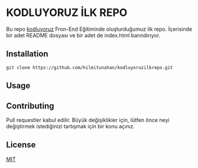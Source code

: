 # **KODLUYORUZ İLK REPO**

Bu repo [kodluyoruz](https://www.kodluyoruz.org/) Fron-End Eğitiminde oluşturduğumuz ilk repo. İçerisinde
bir adet README dosyası ve bir adet de index.html barındırıyor.



## **Installation**

```
git clone https://github.com/hilmitunahan/kodluyoruzilkrepo.git
```

## **Usage**

## **Contributing**

Pull requestler kabul edilir. Büyük değişiklikler için, lütfen önce neyi değiştirmek istediğinizi tartışmak için bir konu açınız.

## **License**

[MIT](https://choosealicense.com/licenses/mit/)
